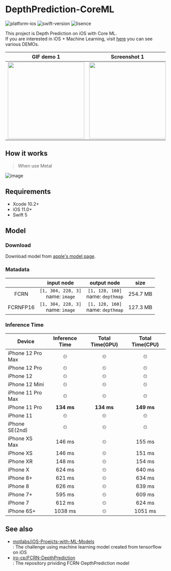 # DepthPrediction-CoreML

![platform-ios](https://img.shields.io/badge/platform-ios-lightgrey.svg)
![swift-version](https://img.shields.io/badge/swift-5.0-red.svg)
![lisence](https://img.shields.io/badge/license-MIT-black.svg)

This project is Depth Prediction on iOS with Core ML.<br>If you are interested in iOS + Machine Learning, visit [here](https://github.com/motlabs/iOS-Proejcts-with-ML-Models) you can see various DEMOs.<br>

| GIF demo 1 | Screenshot 1 | Screenshot 2 | Screenshot 3 | Screenshot 4 |
| ------------ | ------------ | ------------ | ------------ | ------------ |
| <img src="https://user-images.githubusercontent.com/37643248/99881941-428dbd80-2c60-11eb-9c24-fdab5b110279.gif" width=240px> | <img src="resource/IMG_3623.PNG" width=240px> | <img src="resource/IMG_3626.PNG" width=240px> | <img src="resource/IMG_3627.PNG" width=240px> | <img src="resource/IMG_3629.PNG" width=240px> |

## How it works

> When use Metal

![image](https://user-images.githubusercontent.com/37643248/100520171-bdfeea00-31df-11eb-92f5-15e17fa10962.png)

## Requirements

- Xcode 10.2+
- iOS 11.0+
- Swift 5

## Model

### Download

Download model from [apple's model page](https://developer.apple.com/machine-learning/models/).

### Matadata

|            | input node    | output node    |   size   |
| :--------: | :-----------: | :------------: | :----: |
| FCRN     | `[1, 304, 228, 3]`<br>name: `image` | `[1, 128, 160]`<br>name: `depthmap` | 254.7 MB |
| FCRNFP16 | `[1, 304, 228, 3]`<br>name: `image` | `[1, 128, 160]`<br>name: `depthmap` | 127.3 MB |

### Inference Time

| Device        | Inference Time | Total Time(GPU) | Total Time(CPU) |
| ------------- | :-----: | :-----: | :-----------: |
| iPhone 12 Pro Max | ⏲ | ⏲ | ⏲ |
| iPhone 12 Pro | ⏲ | ⏲ | ⏲ |
| iPhone 12     | ⏲ | ⏲ | ⏲ |
| iPhone 12 Mini | ⏲ | ⏲ | ⏲ |
| iPhone 11 Pro Max | ⏲ | ⏲ | ⏲ |
| iPhone 11 Pro | **134 ms**  | **134 ms** | **149 ms** |
| iPhone 11     | ⏲ | ⏲ | ⏲ |
| iPhone SE(2nd) | ⏲ | ⏲ | ⏲ |
| iPhone XS Max | 146 ms | ⏲ | 155 ms |
| iPhone XS     | 146 ms | ⏲ | 151 ms |
| iPhone XR     | 148 ms  | ⏲ | 154 ms |
| iPhone X      | 624 ms  | ⏲ | 640 ms |
| iPhone 8+     | 621 ms  | ⏲ | 634 ms |
| iPhone 8      | 626 ms  | ⏲ | 639 ms |
| iPhone 7+     | 595 ms  | ⏲ | 609 ms |
| iPhone 7      | 612 ms  | ⏲ | 624 ms |
| iPhone 6S+    | 1038 ms | ⏲ | 1051 ms |


## See also

- [motlabs/iOS-Proejcts-with-ML-Models](https://github.com/motlabs/iOS-Proejcts-with-ML-Models)<br>
  : The challenge using machine learning model created from tensorflow on iOS
- [iro-cp/FCRN-DepthPrediction](https://github.com/iro-cp/FCRN-DepthPrediction)<br>
  : The repository prividing FCRN-DepthPrediction model
